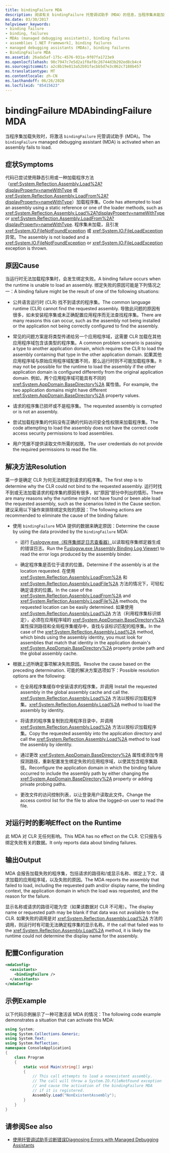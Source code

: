 ```yaml
---
title: bindingFailure MDA
description: 阅读有关 bindingFailure 托管调试助手（MDA）的信息，当程序集未能加载到 .NET 中时，将激活该助手。
ms.date: 03/30/2017
helpviewer_keywords:
- binding failure
- binding, failures
- MDAs (managed debugging assistants), binding failures
- assemblies [.NET Framework], binding failures
- managed debugging assistants (MDAs), binding failures
- BindingFailure MDA
ms.assetid: 26ada5af-175c-4576-931a-9f07fa1723e9
ms.openlocfilehash: 98c7947c7e5d2a1f0af8c26744d3b292ed8cb4c4
ms.sourcegitcommit: a2c8b19e813a52b91facbb5d7e3c062c7188b457
ms.translationtype: MT
ms.contentlocale: zh-CN
ms.lasthandoff: 06/26/2020
ms.locfileid: "85415623"
---
```

# <a name="bindingfailure-mda"></a><span data-ttu-id="c0738-103">bindingFailure MDA</span><span class="sxs-lookup"><span data-stu-id="c0738-103">bindingFailure MDA</span></span>

<span data-ttu-id="c0738-104">当程序集加载失败时，将激活 `bindingFailure` 托管调试助手 (MDA)。</span><span class="sxs-lookup"><span data-stu-id="c0738-104">The `bindingFailure` managed debugging assistant (MDA) is activated when an assembly fails to load.</span></span>

## <a name="symptoms"></a><span data-ttu-id="c0738-105">症状</span><span class="sxs-lookup"><span data-stu-id="c0738-105">Symptoms</span></span>

<span data-ttu-id="c0738-106">代码已尝试使用静态引用或一种加载程序方法（<xref:System.Reflection.Assembly.Load%2A?displayProperty=nameWithType> 或 <xref:System.Reflection.Assembly.LoadFrom%2A?displayProperty=nameWithType>）加载程序集。</span><span class="sxs-lookup"><span data-stu-id="c0738-106">Code has attempted to load an assembly using a static reference or one of the loader methods, such as <xref:System.Reflection.Assembly.Load%2A?displayProperty=nameWithType> or <xref:System.Reflection.Assembly.LoadFrom%2A?displayProperty=nameWithType>.</span></span> <span data-ttu-id="c0738-107">程序集未加载，且引发 <xref:System.IO.FileNotFoundException> 或 <xref:System.IO.FileLoadException> 异常。</span><span class="sxs-lookup"><span data-stu-id="c0738-107">The assembly is not loaded and a <xref:System.IO.FileNotFoundException> or <xref:System.IO.FileLoadException> exception is thrown.</span></span>

## <a name="cause"></a><span data-ttu-id="c0738-108">原因</span><span class="sxs-lookup"><span data-stu-id="c0738-108">Cause</span></span>

<span data-ttu-id="c0738-109">当运行时无法加载程序集时，会发生绑定失败。</span><span class="sxs-lookup"><span data-stu-id="c0738-109">A binding failure occurs when the runtime is unable to load an assembly.</span></span> <span data-ttu-id="c0738-110">绑定失败的原因可能是下列情况之一：</span><span class="sxs-lookup"><span data-stu-id="c0738-110">A binding failure might be the result of one of the following situations:</span></span>

- <span data-ttu-id="c0738-111">公共语言运行时 (CLR) 找不到请求的程序集。</span><span class="sxs-lookup"><span data-stu-id="c0738-111">The common language runtime (CLR) cannot find the requested assembly.</span></span> <span data-ttu-id="c0738-112">导致此问题的原因有很多，如未安装程序集或未正确配置应用程序而无法查找程序集。</span><span class="sxs-lookup"><span data-stu-id="c0738-112">There are many reasons this can occur, such as the assembly not being installed or the application not being correctly configured to find the assembly.</span></span>

- <span data-ttu-id="c0738-113">常见的问题方案是将类型传递给另一个应用程序域，这需要 CLR 加载在其他应用程序域包含该类型的程序集。</span><span class="sxs-lookup"><span data-stu-id="c0738-113">A common problem scenario is passing a type to another application domain, which requires the CLR to load the assembly containing that type in the other application domain.</span></span> <span data-ttu-id="c0738-114">如果其他应用程序域与原始应用程序域配置不同，那么运行时则不可能加载程序集。</span><span class="sxs-lookup"><span data-stu-id="c0738-114">It may not be possible for the runtime to load the assembly if the other application domain is configured differently from the original application domain.</span></span> <span data-ttu-id="c0738-115">例如，两个应用程序域可能具有不同的 <xref:System.AppDomain.BaseDirectory%2A> 属性值。</span><span class="sxs-lookup"><span data-stu-id="c0738-115">For example, the two application domains might have different <xref:System.AppDomain.BaseDirectory%2A> property values.</span></span>

- <span data-ttu-id="c0738-116">请求的程序集已损坏或不是程序集。</span><span class="sxs-lookup"><span data-stu-id="c0738-116">The requested assembly is corrupted or is not an assembly.</span></span>

- <span data-ttu-id="c0738-117">尝试加载程序集的代码没有正确的代码访问安全性权限来加载程序集。</span><span class="sxs-lookup"><span data-stu-id="c0738-117">The code attempting to load the assembly does not have the correct code access security permissions to load assemblies.</span></span>

- <span data-ttu-id="c0738-118">用户凭据不提供读取文件所需的权限。</span><span class="sxs-lookup"><span data-stu-id="c0738-118">The user credentials do not provide the required permissions to read the file.</span></span>

## <a name="resolution"></a><span data-ttu-id="c0738-119">解决方法</span><span class="sxs-lookup"><span data-stu-id="c0738-119">Resolution</span></span>

<span data-ttu-id="c0738-120">第一步是确定 CLR 为何无法绑定到请求的程序集。</span><span class="sxs-lookup"><span data-stu-id="c0738-120">The first step is to determine why the CLR could not bind to the requested assembly.</span></span> <span data-ttu-id="c0738-121">运行时找不到或无法加载请求的程序集的原因有很多，如“原因”部分中列出的情形。</span><span class="sxs-lookup"><span data-stu-id="c0738-121">There are many reasons why the runtime might not have found or been able load the requested assembly, such as the scenarios listed in the Cause section.</span></span> <span data-ttu-id="c0738-122">建议采用以下操作来排除绑定失败的原因：</span><span class="sxs-lookup"><span data-stu-id="c0738-122">The following actions are recommended to eliminate the cause of the binding failure:</span></span>

- <span data-ttu-id="c0738-123">使用 `bindingFailure` MDA 提供的数据来确定原因：</span><span class="sxs-lookup"><span data-stu-id="c0738-123">Determine the cause by using the data provided by the `bindingFailure` MDA:</span></span>

  - <span data-ttu-id="c0738-124">运行 [Fuslogvw.exe（程序集绑定日志查看器）](../tools/fuslogvw-exe-assembly-binding-log-viewer.md)以读取程序集绑定器生成的错误日志。</span><span class="sxs-lookup"><span data-stu-id="c0738-124">Run the [Fuslogvw.exe (Assembly Binding Log Viewer)](../tools/fuslogvw-exe-assembly-binding-log-viewer.md) to read the error logs produced by the assembly binder.</span></span>

  - <span data-ttu-id="c0738-125">确定程序集是否位于请求的位置。</span><span class="sxs-lookup"><span data-stu-id="c0738-125">Determine if the assembly is at the location requested.</span></span> <span data-ttu-id="c0738-126">在使用 <xref:System.Reflection.Assembly.LoadFrom%2A> 和 <xref:System.Reflection.Assembly.LoadFile%2A> 方法的情况下，可轻松确定请求的位置。</span><span class="sxs-lookup"><span data-stu-id="c0738-126">In the case of the <xref:System.Reflection.Assembly.LoadFrom%2A> and <xref:System.Reflection.Assembly.LoadFile%2A> methods, the requested location can be easily determined.</span></span> <span data-ttu-id="c0738-127">如果使用 <xref:System.Reflection.Assembly.Load%2A> 方法（利用程序集标识绑定），必须在应用程序域的 <xref:System.AppDomain.BaseDirectory%2A> 属性探测路径和全局程序集缓存中，查找与该标识匹配的程序集。</span><span class="sxs-lookup"><span data-stu-id="c0738-127">In the case of the <xref:System.Reflection.Assembly.Load%2A> method, which binds using the assembly identity, you must look for assemblies that match that identity in the application domain's <xref:System.AppDomain.BaseDirectory%2A> property probe path and the global assembly cache.</span></span>

- <span data-ttu-id="c0738-128">根据上述所确定事项解决失败原因。</span><span class="sxs-lookup"><span data-stu-id="c0738-128">Resolve the cause based on the preceding determination.</span></span> <span data-ttu-id="c0738-129">可能的解决方案选项如下：</span><span class="sxs-lookup"><span data-stu-id="c0738-129">Possible resolution options are the following:</span></span>

  - <span data-ttu-id="c0738-130">在全局程序集缓存中安装请求的程序集，并调用 </span><span class="sxs-lookup"><span data-stu-id="c0738-130">Install the requested assembly in the global assembly cache and call the.</span></span> <span data-ttu-id="c0738-131"><xref:System.Reflection.Assembly.Load%2A> 方法以按标识加载程序集。</span><span class="sxs-lookup"><span data-stu-id="c0738-131"><xref:System.Reflection.Assembly.Load%2A> method to load the assembly by identity.</span></span>

  - <span data-ttu-id="c0738-132">将请求的程序集复制到应用程序目录中，并调用 <xref:System.Reflection.Assembly.Load%2A> 方法以按标识加载程序集。</span><span class="sxs-lookup"><span data-stu-id="c0738-132">Copy the requested assembly into the application directory and call the <xref:System.Reflection.Assembly.Load%2A> method to load the assembly by identity.</span></span>

  - <span data-ttu-id="c0738-133">通过更改 <xref:System.AppDomain.BaseDirectory%2A> 属性或添加专用探测路径，重新配置发生绑定失败的应用程序域，以使其包含程序集路径。</span><span class="sxs-lookup"><span data-stu-id="c0738-133">Reconfigure the application domain in which the binding failure occurred to include the assembly path by either changing the <xref:System.AppDomain.BaseDirectory%2A> property or adding private probing paths.</span></span>

  - <span data-ttu-id="c0738-134">更改文件的访问控制列表，以让登录用户读取此文件。</span><span class="sxs-lookup"><span data-stu-id="c0738-134">Change the access control list for the file to allow the logged-on user to read the file.</span></span>

## <a name="effect-on-the-runtime"></a><span data-ttu-id="c0738-135">对运行时的影响</span><span class="sxs-lookup"><span data-stu-id="c0738-135">Effect on the Runtime</span></span>

<span data-ttu-id="c0738-136">此 MDA 对 CLR 无任何影响。</span><span class="sxs-lookup"><span data-stu-id="c0738-136">This MDA has no effect on the CLR.</span></span> <span data-ttu-id="c0738-137">它只报告与绑定失败有关的数据。</span><span class="sxs-lookup"><span data-stu-id="c0738-137">It only reports data about binding failures.</span></span>

## <a name="output"></a><span data-ttu-id="c0738-138">输出</span><span class="sxs-lookup"><span data-stu-id="c0738-138">Output</span></span>

<span data-ttu-id="c0738-139">MDA 会报告加载失败的程序集，包括请求的路径和/或显示名称、绑定上下文、请求加载的应用程序域，以及失败的原因。</span><span class="sxs-lookup"><span data-stu-id="c0738-139">The MDA reports the assembly that failed to load, including the requested path and/or display name, the binding context, the application domain in which the load was requested, and the reason for the failure.</span></span>

<span data-ttu-id="c0738-140">显示名称或请求的路径可能为空（如果该数据对 CLR 不可用）。</span><span class="sxs-lookup"><span data-stu-id="c0738-140">The display name or requested path may be blank if that data was not available to the CLR.</span></span> <span data-ttu-id="c0738-141">如果失败的调用是对 <xref:System.Reflection.Assembly.Load%2A> 方法的调用，则运行时有可能无法确定程序集的显示名称。</span><span class="sxs-lookup"><span data-stu-id="c0738-141">If the call that failed was to the <xref:System.Reflection.Assembly.Load%2A> method, it is likely the runtime could not determine the display name for the assembly.</span></span>

## <a name="configuration"></a><span data-ttu-id="c0738-142">配置</span><span class="sxs-lookup"><span data-stu-id="c0738-142">Configuration</span></span>

```xml
<mdaConfig>
  <assistants>
    <bindingFailure />
  </assistants>
</mdaConfig>
```

## <a name="example"></a><span data-ttu-id="c0738-143">示例</span><span class="sxs-lookup"><span data-stu-id="c0738-143">Example</span></span>

<span data-ttu-id="c0738-144">以下代码示例展示了一种可激活该 MDA 的情况：</span><span class="sxs-lookup"><span data-stu-id="c0738-144">The following code example demonstrates a situation that can activate this MDA:</span></span>

```csharp
using System;
using System.Collections.Generic;
using System.Text;
using System.Reflection;
namespace ConsoleApplication1
{
    class Program
    {
        static void Main(string[] args)
        {
            // This call attempts to load a nonexistent assembly.
            // The call will throw a System.IO.FileNotFound exception
            // and cause the activation of the bindingFailure MDA
            // if it is registered.
            Assembly.Load("NonExistentAssembly");
        }
    }
}
```

## <a name="see-also"></a><span data-ttu-id="c0738-145">请参阅</span><span class="sxs-lookup"><span data-stu-id="c0738-145">See also</span></span>

- [<span data-ttu-id="c0738-146">使用托管调试助手诊断错误</span><span class="sxs-lookup"><span data-stu-id="c0738-146">Diagnosing Errors with Managed Debugging Assistants</span></span>](diagnosing-errors-with-managed-debugging-assistants.md)
